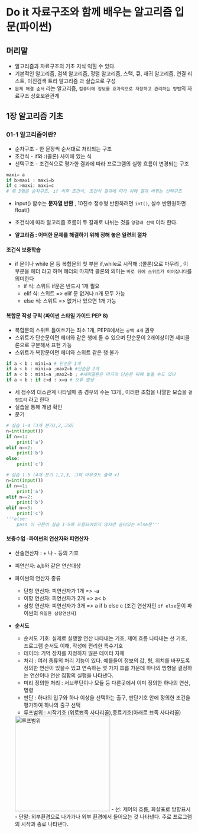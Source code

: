 # Do it 자료구조와 함께 배우는 알고리즘 입문(파이썬)

## 머리말
- 알고리즘과 자료구조의 기초 지식 익힐 수 있다.
- 기본적인 알고리즘, 검색 알고리즘, 정렬 알고리즘, 스택, 큐, 재귀 알고리즘, 연결 리스트, 이진검색 트리 알고리즘 과 실습으로 구성
- `문제 해결 순서` 라는 알고리즘, `컴퓨터에 정보를 효과적으로 저장하고 관리하는 방법`의 자료구조 상호보완관계

## 1장 알고리즘 기초
### 01-1 알고리즘이란?
- 순차구조 - 한 문장씩 순서대로 처리되는 구조
- 조건식 - if와 :(콜론) 사이에 있는 식 
- 선택구조 - 조건식으로 평가한 결과에 따라 프로그램의 실행 흐름이 변경되는 구조
```python
maxi= a
if b>maxi : maxi=b
if c >maxi: maxi=c
# 위 3행은 순차구조, if 이후 조건식, 조건식 결과에 따라 뒤에 결과 바뀌는 선택구조
```
- input() 함수는 **문자열 반환** , 10진수 정수형 반환하려면 `int()`, 실수 반환원하면 float() 
- 조건식에 따라 알고리즘 흐름이 두 갈래로 나뉘는 것을 ``양갈래 선택`` 이라 한다.

- **알고리즘 : 어떠한 문제를 해결하기 위해 정해 놓은 일련의 절차**
#### 조건식 보충학습
- if 문이나 while 문 등 복합문의 첫 부분 if,while로 시작해 :(콜론)으로 마무리
, 이 부분을 헤더 라고 하며 헤더의 마지막 콜론의 의미는 `바로 뒤에 스위트가 이어집니다`를 의미한다  
    - if 식: 스위트  if문은 반드시 1개 필요
    - elif 식: 스위트 => elif 문 없거나 n개 모두 가능
    - else 식: 스위트 => 없거나 있으면 1개 가능

#### 복합문 작성 규칙 (파이썬 스타일 가이드 PEP 8)
- 복합문의 스위트 들여쓰기는 최소 1개, PEP8에서는 `공백 4개` 권유
- 스위트가 단순문이면 헤더와 같은 행에 둘 수 있으며 단순문이 2개이상이면 세미콜론으로 구분해서 표현 가능
- 스위트가 복합문이면 헤더와 스위트 같은 행 불가
``` python
if a < b : mini=a # 단순문 1개
if a < b : mini=a ;max2=b #단순문 2개
if a < b : mini=a ;max2=b ; #세미콜론은 마지막 단순문 뒤에 놓을 수도 있다
if a < b : if c<d : x=u # 오류 발생
```

- 세 정수의 대소관계 나타낼때 총 경우의 수는 13개 , 이러한 조합을 나열한 모습을 `결정트리` 라고 한다
- 실습을 통해 개념 확인 
- 분기 
```python
# 실습 1-4 (3개 분기1,2,그외)
n=int(input())
if n==1:
    print('a')
elif n==2:
    print('b')
else:
    print('c')

# 실습 1-5 (4개 분기 1,2,3, 그외 아무것도 출력 x)
n=int(input())
if n==1:
    print('a')
elif n==2:
    print('b')
elif n==3:
    print('c')
'''else:
    pass 이 구문이 실습 1-5에 포함되어있지 않지만 숨어있는 else문'''
```
#### 보충수업 -파이썬의 연산자와 피연산자
- 산술연산자 : + 나 - 등의 기호
- 피연산자: a,b와 같은 연산대상
- 파이썬의 연산자 종류
    - 단항 연산자: 피연산자가 1개 => -a 
    - 이항 연산자: 피연산자가 2개 => a< b
    - 삼항 연산자: 피연산자가 3개 => a if b else c (조건 연산자인 `if else`문이 파이썬의 `유일한 삼항연산자`)

-  **순서도**
    - 순서도 기호: 실제로 실행할 연산 나타내는 기호, 제어 흐름 나타내는 선 기호, 프로그램 순서도 이해, 작성에 편리한 특수기호   
    - 데이터: 기억 장치를 지정하지 않은 데이터 자체
    - 처리 : 여러 종류의 처리 기능이 있다. 예를들어 정보의 값, 형, 위치를 바꾸도록 정의한 연산이 있을수 있고 연속하는 몇 가지 흐름 가운데 하나의 방향을 결정하는 연산이나 연산 집합의 실행을 나타낸다. 
    - 미리 정의한 처리 : 서브루틴이나 모듈 등 다른곳에서 이미 정의한 하나의 연산,명령
    - 판단 : 하나의 입구와 하나 이상을 선택하는 출구, 판단기호 안에 정의한 조건을 평가하여 하나의 출구 선택 
    - 루프범위 : 시작기호 (위로뾰족 사다리꼴),종료기호(아래로 뵤족 사다리꼴)
    <img width="257" alt="루프범위" src="https://user-images.githubusercontent.com/118239192/211135363-14567b45-e470-4ff0-ae1e-9438c8b2b62a.png">
    - 선: 제어의 흐름, 화살표로 방향표시
    - 단말: 외부환경으로 나가가나 외부 환경에서 들어오는 것 나타낸다. 주로 프로그램의 시작과 종료 나타낸다.

